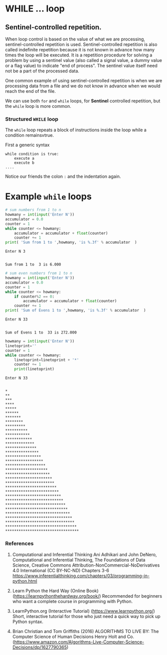 # WHILE ... loop
## Sentinel-controlled repetition.

When loop control is based on the value of what we are processing, sentinel-controlled repetition is used. 
Sentinel-controlled repetition is also called indefinite repetition because it is not known in advance how many times the loop will be executed. 
It is a repetition procedure for solving a problem by using a sentinel value (also called a signal value, a dummy value or a flag value) to indicate "end of process". 
The sentinel value itself need not be a part of the processed data.

One common example of using sentinel-controlled repetition is when we are processing data from a file and we do not know in advance when we would reach the end of the file. 

We can use both `for` and `while` loops, for __Sentinel__ controlled repetition, but the `while` loop is more common.

### Structured `WHILE` loop
The `while` loop repeats a block of instructions inside the loop while a condition remainsvtrue.

First a generic syntax

    while condition is true:
        execute a
        execute b
    ....

Notice our friends the colon `:` and the indentation again.

# Example `while` loops


```python
# sum numbers from 1 to n
howmany = int(input('Enter N'))
accumulator = 0.0
counter = 1
while counter <= howmany:
    accumulator = accumulator + float(counter)
    counter += 1
print( 'Sum from 1 to ',howmany, 'is %.3f' % accumulator  )
```

    Enter N 3


    Sum from 1 to  3 is 6.000



```python
# sum even numbers from 1 to n
howmany = int(input('Enter N'))
accumulator = 0.0
counter = 1
while counter <= howmany:
    if counter%2 == 0:
        accumulator = accumulator + float(counter)
    counter += 1
print( 'Sum of Evens 1 to ',howmany, 'is %.3f' % accumulator  )
```

    Enter N 33


    Sum of Evens 1 to  33 is 272.000



```python
howmany = int(input('Enter N'))
linetoprint=''
counter = 1
while counter <= howmany:
    linetoprint=linetoprint + '*'
    counter += 1
    print(linetoprint)
```

    Enter N 33


    *
    **
    ***
    ****
    *****
    ******
    *******
    ********
    *********
    **********
    ***********
    ************
    *************
    **************
    ***************
    ****************
    *****************
    ******************
    *******************
    ********************
    *********************
    **********************
    ***********************
    ************************
    *************************
    **************************
    ***************************
    ****************************
    *****************************
    ******************************
    *******************************
    ********************************
    *********************************


### References

1. Computational and Inferential Thinking Ani Adhikari and John DeNero, Computational and Inferential Thinking, The Foundations of Data Science, Creative Commons Attribution-NonCommercial-NoDerivatives 4.0 International (CC BY-NC-ND) Chapters 3-6 https://www.inferentialthinking.com/chapters/03/programming-in-python.html

2. Learn Python the Hard Way (Online Book) (https://learnpythonthehardway.org/book/)  Recommended for beginners who want a complete course in programming with Python.

3. LearnPython.org (Interactive Tutorial) (https://www.learnpython.org/)  Short, interactive tutorial for those who just need a quick way to pick up Python syntax.

4. Brian Christian and Tom Griffiths (2016) ALGORITHMS TO LIVE BY: The Computer Science of Human Decisions Henry Holt and Co. (https://www.amazon.com/Algorithms-Live-Computer-Science-Decisions/dp/1627790365)




```python

```
